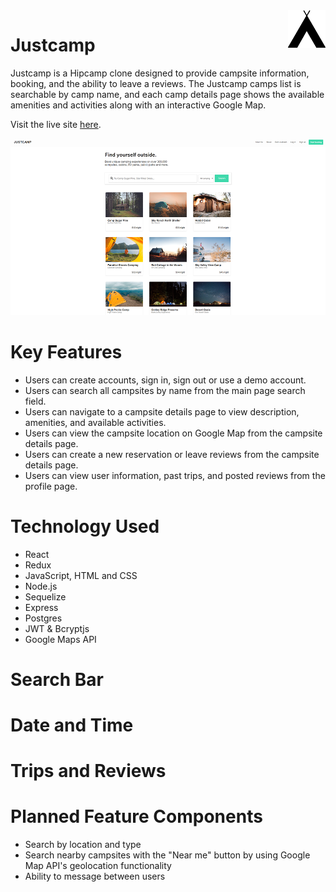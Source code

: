 <img src="./client/src/assets/app_logos/logoblack.svg" align="right" width="60px"/>

# Justcamp

Justcamp is a Hipcamp clone designed to provide campsite information, booking, and the ability to leave a reviews. The Justcamp camps list is searchable by camp name, and each camp details page shows the available amenities and activities along with an interactive Google Map.

Visit the live site [here](http://justcamp.herokuapp.com/).

![main page](./readme_assets/readme_img1.png)
# Key Features

-   Users can create accounts, sign in, sign out or use a demo account.
-   Users can search all campsites by name from the main page search field.
-   Users can navigate to a campsite details page to view description, amenities, and available activities.
-   Users can view the campsite location on Google Map from the campsite details page.
-   Users can create a new reservation or leave reviews from the campsite details page.
-   Users can view user information, past trips, and posted reviews from the profile page.


# Technology Used

-   React
-   Redux
-   JavaScript, HTML and CSS
-   Node.js
-   Sequelize
-   Express
-   Postgres
-   JWT & Bcryptjs
-   Google Maps API

# Search Bar
# Date and Time 
# Trips and Reviews




# Planned Feature Components

 - Search by location and type
 - Search nearby campsites with the "Near me" button by using Google Map API's geolocation functionality
 - Ability to message between users

